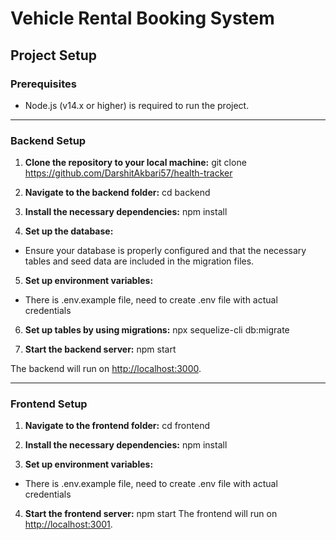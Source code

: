 # Vehicle Rental Booking System

## Project Setup

### Prerequisites
- Node.js (v14.x or higher) is required to run the project.

---

### Backend Setup

1. **Clone the repository to your local machine:**
  git clone https://github.com/DarshitAkbari57/health-tracker

2. **Navigate to the backend folder:**
  cd backend

3. **Install the necessary dependencies:**
  npm install

4. **Set up the database:**
- Ensure your database is properly configured and that the necessary tables and seed data are included in the migration files.

5. **Set up environment variables:**
- There is .env.example file, need to create .env file with actual credentials

6. **Set up tables by using migrations:**
  npx sequelize-cli db:migrate

7. **Start the backend server:**
  npm start
  
The backend will run on [http://localhost:3000](http://localhost:3000).

---

### Frontend Setup

1. **Navigate to the frontend folder:**
  cd frontend

2. **Install the necessary dependencies:**
  npm install

3. **Set up environment variables:**
- There is .env.example file, need to create .env file with actual credentials

4. **Start the frontend server:**
  npm start
  The frontend will run on [http://localhost:3001](http://localhost:3001).


